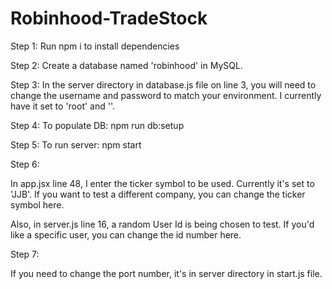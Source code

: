 # Robinhood-TradeStock

Step 1:
Run npm i to install dependencies

Step 2: 
Create a database named 'robinhood' in MySQL. 

Step 3:
In the server directory in database.js file on line 3, you will need to change the username
and password to match your environment. I currently have it set to 'root' and ''. 

Step 4: 
To populate DB:
npm run db:setup

Step 5:
To run server: 
npm start 

Step 6: 

In app.jsx line 48, I enter the ticker symbol to be used. Currently it's set to 'JJB'. If you want to test a different company, you can change the ticker symbol here. 

Also, in server.js line 16, a random User Id is being chosen to test. If you'd like a specific user, you can change the id number here. 

Step 7: 

If you need to change the port number, it's in server directory in start.js file. 
